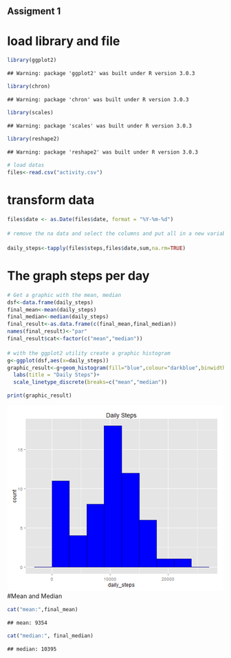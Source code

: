 ## Assigment 1

# load library and file


```r
library(ggplot2)
```

```
## Warning: package 'ggplot2' was built under R version 3.0.3
```

```r
library(chron)
```

```
## Warning: package 'chron' was built under R version 3.0.3
```

```r
library(scales)
```

```
## Warning: package 'scales' was built under R version 3.0.3
```

```r
library(reshape2)
```

```
## Warning: package 'reshape2' was built under R version 3.0.3
```

```r
# load datas 
files<-read.csv("activity.csv")
```

# transform data


```r
files$date <- as.Date(files$date, format = "%Y-%m-%d")

# remove the na data and select the columns and put all in a new variable

daily_steps<-tapply(files$steps,files$date,sum,na.rm=TRUE)
```

#  The graph  steps per day


```r
# Get a graphic with the mean, median 
dsf<-data.frame(daily_steps)
final_mean<-mean(daily_steps)
final_median<-median(daily_steps)
final_result<-as.data.frame(c(final_mean,final_median))
names(final_result)<-"par"
final_result$cat<-factor(c("mean","median"))

# with the ggplot2 utility create a graphic histogram
g<-ggplot(dsf,aes(x=daily_steps))
graphic_result<-g+geom_histogram(fill="blue",colour="darkblue",binwidth=3000)+
  labs(title = "Daily Steps")+
  scale_linetype_discrete(breaks=c("mean","median")) 
```


```r
print(graphic_result)
```

![plot of chunk unnamed-chunk-4](figure/unnamed-chunk-4.png) 
#Mean and Median

```r
cat("mean:",final_mean)
```

```
## mean: 9354
```

```r
cat("median:", final_median)
```

```
## median: 10395
```

